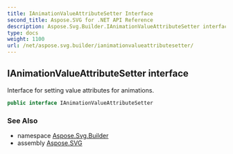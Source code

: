 ```yaml
---
title: IAnimationValueAttributeSetter Interface
second_title: Aspose.SVG for .NET API Reference
description: Aspose.Svg.Builder.IAnimationValueAttributeSetter interface. Interface for setting value attributes for animations
type: docs
weight: 1100
url: /net/aspose.svg.builder/ianimationvalueattributesetter/
---
```

## IAnimationValueAttributeSetter interface

Interface for setting value attributes for animations.

```csharp
public interface IAnimationValueAttributeSetter
```

### See Also

* namespace [Aspose.Svg.Builder](../../aspose.svg.builder/)
* assembly [Aspose.SVG](../../)
